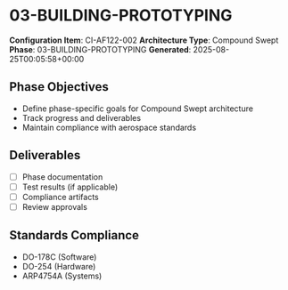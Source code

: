 # 03-BUILDING-PROTOTYPING

**Configuration Item**: CI-AF122-002
**Architecture Type**: Compound Swept
**Phase**: 03-BUILDING-PROTOTYPING
**Generated**: 2025-08-25T00:05:58+00:00

## Phase Objectives
- Define phase-specific goals for Compound Swept architecture
- Track progress and deliverables
- Maintain compliance with aerospace standards

## Deliverables
- [ ] Phase documentation
- [ ] Test results (if applicable)
- [ ] Compliance artifacts
- [ ] Review approvals

## Standards Compliance
- DO-178C (Software)
- DO-254 (Hardware)
- ARP4754A (Systems)
